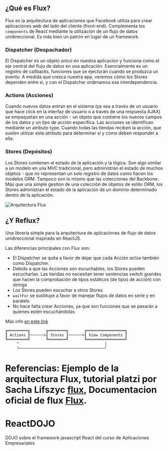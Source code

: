 ## ¿Qué es Flux?

Flux es la arquitectura de aplicaciones que Facebook utiliza para crear aplicaciones web del lado del cliente (front-end). Complementa los `components` de React mediante la utilización de un flujo de datos unidireccional. Es más bien un patrón en lugar de un framework.

### Dispatcher (Despachador)

El Dispatcher es un objeto único en nuestra aplicación y funciona como el eje central del flujo de datos en una aplicación.
Esencialmente es un registro de callbacks, funciones que se ejecturán cuando se produzca un evento.
A medida que crezca nuestra app, veremos cómo los Stores dependen entre sí, y con el Dispatcher ordenamos esa interdependencia.

### Actions (Acciones)

Cuando nuevos datos entran en el sistema (ya sea a través de un usuario que hace click en la interfaz de usuario o a través de una respuesta AJAX) se empaquetan en una acción - un objeto que contiene los nuevos campos de los datos y un tipo de acción específica.
Las acciones se identifican mediante un atributo type.
Cuando todas las tiendas reciben la acción, que suelen utilizar este atributo para determinar si y cómo deben responder a ella.

### Stores (Depósitos)

Los Stores contienen el estado de la aplicación y la lógica.
Son algo similar a un modelo en una MVC tradicional, pero administran el estado de muchos objetos - que no representan un solo registro de datos como hacen los modelos ORM.
Tampoco son lo mismo que las colecciones del Backbone.
Más que una simple gestión de una colección de objetos de estilo ORM, los Stores administran el estado de la aplicación de un dominio determinado dentro de la aplicación.

![Arquitectura Flux](https://facebook.github.io/flux/img/flux-simple-f8-diagram-explained-1300w.png)

## ¿Y Reflux?

Una librería simple para la arquitectura de aplicaciones de flujo de datos unidireccional inspirado en ReactJS.

Las diferencias principales con Flux son:

- El Dispatcher se quita a favor de dejar que cada Acción actúe también como Dispatcher.
- Debido a que las Acciones son escuchables, los Stores pueden escucharlas. Las tiendas no necesitan tener sentencias switch grandes que hacen la comprobación de tipos estáticos (de tipos de acción) con strings
- Los Stores pueden escuchar a otros Stores
- `waitFor` se sustituye a favor de manejar flujos de datos en serie y en paralelo
- No hace falta crear Acciones, ya que son funciones que se pasarán a quienes estén escuchándolas

Más info [en este link](http://spoike.ghost.io/deconstructing-reactjss-flux/)

```
╔═════════╗       ╔════════╗       ╔═════════════════╗
║ Actions ║──────>║ Stores ║──────>║ View Components ║
╚═════════╝       ╚════════╝       ╚═════════════════╝
     ^                                      │
     └──────────────────────────────────────┘
```

Referencias: Ejemplo de la arquitectura Flux, tutorial platzi por Sacha Lifszyc [flux](https://github.com/spoike/refluxjs), 
			 Documentacion oficial de flux [Flux](https://facebook.github.io/flux/).
=======
# ReactDOJO
DOJO sobre el framework javascript React del curso de Aplicaciones Empresariales
